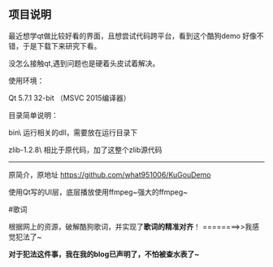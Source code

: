 ## 项目说明

最近想学qt做比较好看的界面，且想尝试代码跨平台，看到这个酷狗demo 好像不错，于是下载下来研究下看。

没怎么接触qt,遇到问题也是硬着头皮试着解决。

使用环境：

Qt 5.7.1  32-bit  （MSVC 2015编译器）

目录简单说明：

bin\			运行相关的dll，需要放在运行目录下

zlib-1.2.8\    	相比于原代码，加了这整个zlib源代码


------------------------------------------------------------------
原简介，原地址  https://github.com/what951006/KuGouDemo

使用Qt写的UI层，底层播放使用ffmpeg~强大的ffmpeg~

#歌词

根据网上的资源，破解酷狗歌词，并实现了**歌词的精准对齐**！ ========>>我感觉犯法了~

**对于犯法这件事，我在我的blog已声明了，不怕被查水表了~**
